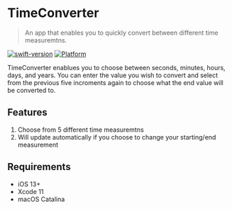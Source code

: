 # TimeConverter
> An app that enables you to quickly convert between different time measuremtns.

[![swift-version](https://img.shields.io/badge/swift-5-brightgreen)](https://github.com/apple/swift)
[![Platform](https://img.shields.io/cocoapods/p/LFAlertController.svg?style=flat)](http://cocoapods.org/pods/LFAlertController)

TimeConverter enablues you to choose between seconds, minutes, hours, days, and years. You can enter the value you wish to convert and select from the previous five incroments again to choose what the end value will be converted to.

## Features
1. Choose from 5 different time measuremtns
2. Will update automatically if you choose to change your starting/end measurement

## Requirements
- iOS 13+
- Xcode 11
- macOS Catalina
